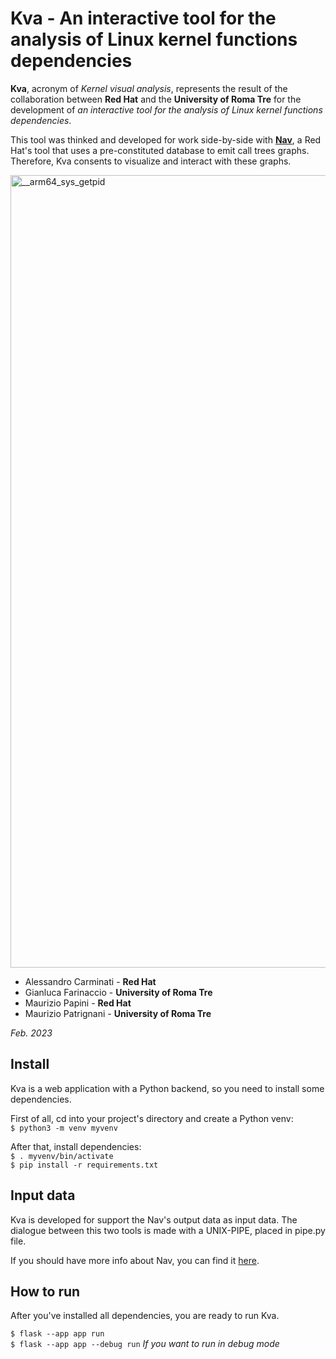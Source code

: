 # Kva - An interactive tool for the analysis of Linux kernel functions dependencies

**Kva**, acronym of *Kernel visual analysis*, represents the result of the collaboration between **Red Hat** and the **University of Roma Tre** for the development of *an interactive tool for the analysis of Linux kernel functions dependencies*.<br>

This tool was thinked and developed for work side-by-side with [**Nav**](https://github.com/alessandrocarminati/nav), a Red Hat's tool that uses a pre-constituted database to emit call trees graphs. Therefore, Kva consents to visualize and interact with these graphs.

<img width="1268" alt="__arm64_sys_getpid" src="https://user-images.githubusercontent.com/81380857/216648420-39332912-140c-4fb2-8ae2-53b544d5e017.png">



- Alessandro Carminati - **Red Hat**
- Gianluca Farinaccio - **University of Roma Tre**
- Maurizio Papini - **Red Hat**
- Maurizio Patrignani - **University of Roma Tre**

*Feb. 2023*



## Install 
Kva is a web application with a Python backend, so you need to install some dependencies. 

First of all, cd into your project's directory and create a Python venv:<br>
`$ python3 -m venv myvenv`<br>

After that, install dependencies:<br> 
`$ . myvenv/bin/activate`<br>
`$ pip install -r requirements.txt`<br>

## Input data
Kva is developed for support the Nav's output data as input data. The dialogue between this two tools is made with a UNIX-PIPE, placed in pipe.py file.

If you should have more info about Nav, you can find it [here](https://github.com/alessandrocarminati/nav).  
## How to run
After you've installed all dependencies, you are ready to run Kva.

`$ flask --app app run`<br> 
`$ flask --app app --debug run` *If you want to run in debug mode*<br>




